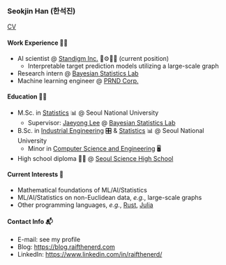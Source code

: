 ### Seokjin Han (한석진)

[CV](cv.pdf)

#### Work Experience 🧑‍💻

- AI scientist @ [Standigm Inc.](https://www.standigm.com/) 🤖⚙️💊🧬 (current position)
  - Interpretable target prediction models utilizing a large-scale graph
- Research intern @ [Bayesian Statistics Lab](https://snubayes.wordpress.com/)
- Machine learning engineer @ [PRND Corp.](https://prnd.co.kr/)

#### Education 🧑‍🎓

- M.Sc. in [Statistics](http://stat.snu.ac.kr/eng/) 📊
  @ Seoul National University
  - Supervisor: [Jaeyong Lee](https://jylee749.wordpress.com/) @ [Bayesian Statistics Lab](https://snubayes.wordpress.com/)
- B.Sc. in [Industrial Engineering](http://ie.snu.ac.kr/en) 🎛 & [Statistics](http://stat.snu.ac.kr/eng/) 📊
  @ Seoul National University
  - Minor in [Computer Science and Engineering](https://cse.snu.ac.kr/en) 🖥
- High school diploma 🧑‍🏫
  @ [Seoul Science High School](http://en.sshs.hs.kr/)

#### Current Interests 🤔

- Mathematical foundations of ML/AI/Statistics
- ML/AI/Statistics on non-Euclidean data, *e.g.*, large-scale graphs
- Other programming languages, *e.g.*, [Rust](https://www.rust-lang.org/), [Julia](https://julialang.org/)

#### Contact Info 📬

- E-mail: see my profile
- Blog: https://blog.raifthenerd.com
- LinkedIn: https://www.linkedin.com/in/raifthenerd/
